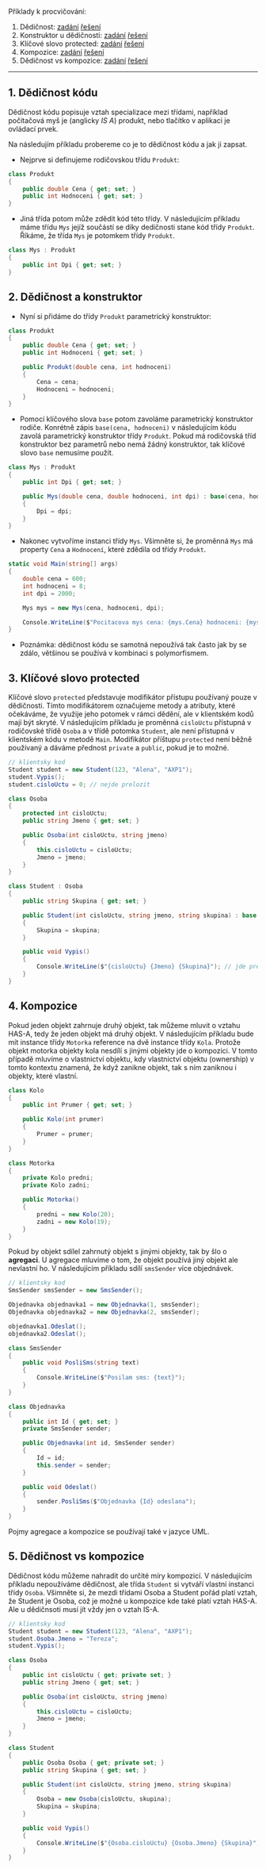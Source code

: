 Příklady k procvičování:
1. Dědičnost: [zadání](1_dedicnost_zadani.cs) [řešení](1_dedicnost_reseni.cs)
2. Konstruktor u dědičnosti: [zadání](2_konstruktor_zadani.cs) [řešení](2_konstruktor_reseni.cs)
3. Klíčové slovo protected: [zadání](3_protected_zadani.cs) [řešení](3_protected_reseni.cs)
4. Kompozice: [zadání](4_kompozice_zadani.cs) [řešení](4_kompozice_reseni.cs)
5. Dědičnost vs kompozice: [zadání](5_dedicnost_vs_kompozice_zadani.cs) [řešení](5_dedicnost_vs_kompozice_reseni.cs)
---

## 1. Dědičnost kódu

Dědičnost kódu popisuje vztah specializace mezi třídami, například počítačová myš je (anglicky *IS A*) produkt, nebo tlačítko v aplikaci je ovládací prvek. 

Na následujím příkladu probereme co je to dědičnost kódu a jak ji zapsat. 

* Nejprve si definujeme rodičovskou třídu `Produkt`:
```cs 
class Produkt
{
    public double Cena { get; set; }
    public int Hodnoceni { get; set; }
}
```
* Jiná třída potom může zdědit kód této třídy. V následujícím příkladu máme třídu `Mys` jejíž součástí se díky dedičnosti stane kód třídy `Produkt`. Říkáme, že třída `Mys` je potomkem třídy `Produkt`. 

```cs 
class Mys : Produkt
{
    public int Dpi { get; set; }
}
```

## 2. Dědičnost a konstruktor

* Nyní si přidáme do třídy `Produkt` parametrický konstruktor:
```cs 
class Produkt
{
    public double Cena { get; set; }
    public int Hodnoceni { get; set; }

    public Produkt(double cena, int hodnoceni)
    {
        Cena = cena;
        Hodnoceni = hodnoceni;
    }
}
```
* Pomocí klíčového slova `base` potom zavoláme parametrický konstruktor rodiče. Konrétně zápis `base(cena, hodnoceni)` v následujícím kódu zavolá parametrický konstruktor třídy `Produkt`. Pokud má rodičovská tříd konstruktor bez parametrů nebo nemá žádný konstruktor, tak klíčové slovo `base` nemusíme použít.

```cs 
class Mys : Produkt
{
    public int Dpi { get; set; }

    public Mys(double cena, double hodnoceni, int dpi) : base(cena, hodnoceni)
    {
        Dpi = dpi;
    }
}
```

* Nakonec vytvoříme instanci třídy `Mys`. Všimněte si, že proměnná `Mys` má property `Cena` a `Hodnocení`, které zdědila od třídy `Produkt`.
```cs 
static void Main(string[] args)
{
    double cena = 600;
    int hodnoceni = 8;
    int dpi = 2000;

    Mys mys = new Mys(cena, hodnoceni, dpi);

    Console.WriteLine($"Pocitacova mys cena: {mys.Cena} hodnoceni: {mys.Hodnoceni} dpi: {mys.Dpi}");
}
```
* Poznámka: dědičnost kódu se samotná nepoužívá tak často jak by se zdálo, většinou se používá v kombinaci s polymorfismem.

## 3. Klíčové slovo protected

Klíčové slovo `protected` představuje modifikátor přístupu používaný pouze v dědičnosti. Tímto modifikátorem označujeme metody a atributy, které očekáváme, že využije jeho potomek v rámci dědění, ale v klientském kodů mají být skryté. V následujícím příkladu je proměnná `cisloUctu` přístupná v rodičovské třídě `Osoba` a v třídě potomka `Student`, ale není přístupná v klientském kódu v metodě `Main`. Modifikátor příštupu `protected` není běžně používaný a dáváme přednost `private` a `public`, pokud je to možné.

```cs 
// klientsky kod
Student student = new Student(123, "Alena", "AXP1");
student.Vypis();
student.cisloUctu = 0; // nejde prelozit

class Osoba
{
    protected int cisloUctu;
    public string Jmeno { get; set; }

    public Osoba(int cisloUctu, string jmeno)
    {
        this.cisloUctu = cisloUctu;
        Jmeno = jmeno;
    }
}

class Student : Osoba
{
    public string Skupina { get; set; }

    public Student(int cisloUctu, string jmeno, string skupina) : base(cisloUctu, jmeno)
    {
        Skupina = skupina;
    }

    public void Vypis()
    {
        Console.WriteLine($"{cisloUctu} {Jmeno} {Skupina}"); // jde prelozit
    }
}
```
## 4. Kompozice

Pokud jeden objekt zahrnuje druhý objekt, tak můžeme mluvit o vztahu HAS-A, tedy že jeden objekt má druhý objekt. V následujícím příkladu bude mít instance třídy `Motorka` reference na dvě instance třídy `Kola`. Protože objekt motorka objekty kola nesdílí s jinými objekty jde o kompozici. V tomto případě mluvíme o vlastnictví objektu, kdy vlastnictví objektu (ownership) v tomto kontextu znamená, že když zanikne objekt, tak s ním zaniknou i objekty, které vlastní. 

```cs 
class Kolo
{
    public int Prumer { get; set; }

    public Kolo(int prumer)
    {
        Prumer = prumer;
    }
}

class Motorka
{
    private Kolo predni;
    private Kolo zadni;

    public Motorka()
    {
        predni = new Kolo(20);
        zadni = new Kolo(19);
    }
}
```
Pokud by objekt sdílel zahrnutý objekt s jinými objekty, tak by šlo o **agregaci**. U agregace mluvíme o tom, že objekt používá jiný objekt ale nevlastní ho. V následujícím příkladu sdílí `smsSender` více objednávek.

```cs 
// klientsky kod
SmsSender smsSender = new SmsSender();

Objednavka objednavka1 = new Objednavka(1, smsSender);
Objednavka objednavka2 = new Objednavka(2, smsSender);

objednavka1.Odeslat();
objednavka2.Odeslat();

class SmsSender
{
    public void PosliSms(string text)
    {
        Console.WriteLine($"Posilam sms: {text}");
    }
}

class Objednavka
{
    public int Id { get; set; }
    private SmsSender sender;

    public Objednavka(int id, SmsSender sender)
    {
        Id = id;
        this.sender = sender;
    }

    public void Odeslat()
    {
        sender.PosliSms($"Objednavka {Id} odeslana");
    }
}
```
Pojmy agregace a kompozice se používají také v jazyce UML.

## 5. Dědičnost vs kompozice

Dědičnost kódu můžeme nahradit do určité míry kompozicí. V následujícím příkladu nepoužíváme dědičnost, ale třída `Student` si vytváří vlastní instanci třídy `Osoba`. Všimněte si, že mezdi třídami Osoba a Student pořád platí vztah, že Student je Osoba, což je možné u kompozice kde také platí vztah HAS-A. Ale u dědičnsoti musí jít vždy jen o vztah IS-A.

```cs 
// klientsky kod
Student student = new Student(123, "Alena", "AXP1");
student.Osoba.Jmeno = "Tereza";
student.Vypis();

class Osoba
{
    public int cisloUctu { get; private set; }
    public string Jmeno { get; set; }

    public Osoba(int cisloUctu, string jmeno)
    {
        this.cisloUctu = cisloUctu;
        Jmeno = jmeno;
    }
}

class Student 
{
    public Osoba Osoba { get; private set; }
    public string Skupina { get; set; }

    public Student(int cisloUctu, string jmeno, string skupina)
    {
        Osoba = new Osoba(cisloUctu, skupina);
        Skupina = skupina;
    }

    public void Vypis()
    {
        Console.WriteLine($"{Osoba.cisloUctu} {Osoba.Jmeno} {Skupina}"); 
    }
}
```

